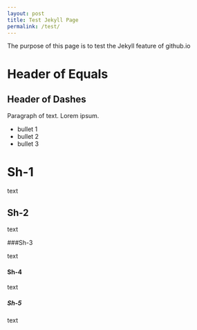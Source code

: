 ```yaml
---
layout: post
title: Test Jekyll Page
permalink: /test/
---
```


The purpose of this page is to test the Jekyll feature of github.io

Header of Equals
================

Header of Dashes
----------------

Paragraph of text. Lorem ipsum. 

 * bullet 1
 * bullet 2
 * bullet 3

# Sh-1

text

## Sh-2

text

###Sh-3

text

#### Sh-4
text

##### Sh-5
text
